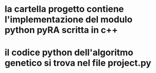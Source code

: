 # la cartella progetto contiene l'implementazione del modulo python pyRA scritta in c++

# il codice python dell'algoritmo genetico si trova nel file project.py
